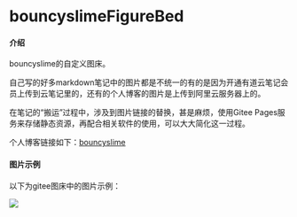 # bouncyslimeFigureBed

#### 介绍
bouncyslime的自定义图床。

自己写的好多markdown笔记中的图片都是不统一的有的是因为开通有道云笔记会员上传到云笔记里的，还有的个人博客的图片是上传到阿里云服务器上的。

在笔记的“搬运”过程中，涉及到图片链接的替换，甚是麻烦，使用Gitee Pages服务来存储静态资源，再配合相关软件的使用，可以大大简化这一过程。

个人博客链接如下：[bouncyslime](https://www.bouncyslime.cn)

#### 图片示例

以下为gitee图床中的图片示例：

![](https://bouncyslime.gitee.io/bouncyslimefigurebed/picture/pie.jpg)